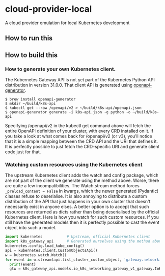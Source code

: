 # cloud-provider-local

A cloud provider emulation for local Kubernetes development

## How to run this



## How to build this

### How to generate your own Kubernetes client.

The Kubernetes Gateway API is not yet part of the Kubernetes Python API distribution in version 31.0.0. 
That client API is generated using [openapi-generator](https://openapi-generator.tech).

```shell
$ brew install openapi-generator
$ mkdir ~/build/k8s-api
$ kubectl get --raw /openapi/v2 > ~/build/k8s-api/openapi.json
$ openapi-generator generate -i k8s-api.json -g python -o ~/build/k8s-api
```

Specifying /openapi/v2 in the kubectl get command above will fetch the entire OpenAPI definition of your cluster, with
every CRD installed on it. If you take a look at what comes back for /openapi/v2 (or v3), you'll notice that it is a
simple mapping between the CRD API and the URI that defines it. It is perfectly possible to just fetch the CRD-specific
URI and generate client code just for that.

### Watching custom resources using the Kubernetes client

The upstream Kubernetes client adds the watch and config package, which are not part of the client we generate using
the method above. Worse, there are quite a few incompatibilities. The Watch.stream method forces 
`_preload_content = False` in kwargs, which the newer generated (Pydantic) classes refuse to deserialise. It is also
annoying to distribute a custom distribution of the API that just happens in your own cluster that doesn't necessarily
exist in anyone elses. A better option is to accept that such resources are returned as dicts rather than being
deserialised by the official Kubernetes client. Here is how you watch for such custom resources. If you still have the
generated models then it is perfectly possible to cast the event object into such a model.

```python
import kubernetes           # Upstream, official Kubernetes client
import k8s_gateway_api      # Generated ourselves using the method above
kubernetes.config.load_kube_config()
api = kubernetes.client.CustomObjectsApi()
w = kubernetes.watch.Watch()
for event in w.stream(api.list_cluster_custom_object, 'gateway.networking.k8s.io', 'v1', 'gateways'):
  print(event)
  gtw = k8s_gateway_api.models.io_k8s_networking_gateway_v1_gateway.IoK8sNetworkingGatewayV1Gateway.model_validate(event['object'])
```
